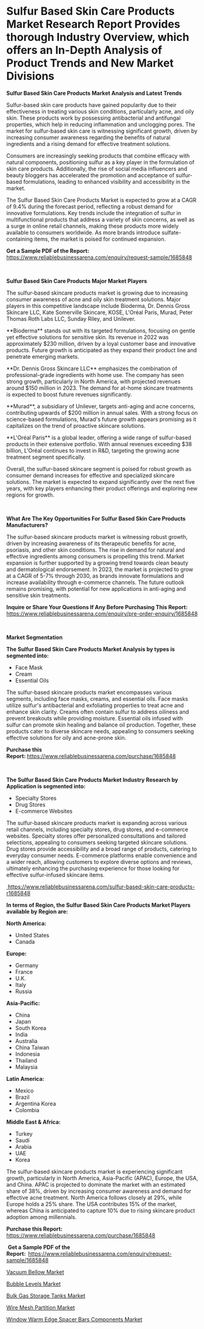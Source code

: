 <p><h1>Sulfur Based Skin Care Products Market Research Report Provides thorough Industry Overview, which offers an In-Depth Analysis of Product Trends and New Market Divisions</h1></p><p><strong>Sulfur Based Skin Care Products Market Analysis and Latest Trends</strong></p>
<p><p>Sulfur-based skin care products have gained popularity due to their effectiveness in treating various skin conditions, particularly acne, and oily skin. These products work by possessing antibacterial and antifungal properties, which help in reducing inflammation and unclogging pores. The market for sulfur-based skin care is witnessing significant growth, driven by increasing consumer awareness regarding the benefits of natural ingredients and a rising demand for effective treatment solutions. </p><p>Consumers are increasingly seeking products that combine efficacy with natural components, positioning sulfur as a key player in the formulation of skin care products. Additionally, the rise of social media influencers and beauty bloggers has accelerated the promotion and acceptance of sulfur-based formulations, leading to enhanced visibility and accessibility in the market.</p><p>The Sulfur Based Skin Care Products Market is expected to grow at a CAGR of 9.4% during the forecast period, reflecting a robust demand for innovative formulations. Key trends include the integration of sulfur in multifunctional products that address a variety of skin concerns, as well as a surge in online retail channels, making these products more widely available to consumers worldwide. As more brands introduce sulfate-containing items, the market is poised for continued expansion.</p></p>
<p><strong>Get a Sample PDF of the Report:&nbsp;</strong> <a href="https://www.reliablebusinessarena.com/enquiry/request-sample/1685848?utm_campaign=1331&utm_medium=2&utm_source=Github&utm_content=ia&utm_term=18102024&utm_id=sulfur-based-skin-care-products">https://www.reliablebusinessarena.com/enquiry/request-sample/1685848</a></p>
<p>&nbsp;</p>
<p><strong>Sulfur Based Skin Care Products Major Market Players</strong></p>
<p><p>The sulfur-based skincare products market is growing due to increasing consumer awareness of acne and oily skin treatment solutions. Major players in this competitive landscape include Bioderma, Dr. Dennis Gross Skincare LLC, Kate Somerville Skincare, KOSE, L'Oréal Paris, Murad, Peter Thomas Roth Labs LLC, Sunday Riley, and Unilever.</p><p>**Bioderma** stands out with its targeted formulations, focusing on gentle yet effective solutions for sensitive skin. Its revenue in 2022 was approximately $230 million, driven by a loyal customer base and innovative products. Future growth is anticipated as they expand their product line and penetrate emerging markets.</p><p>**Dr. Dennis Gross Skincare LLC** emphasizes the combination of professional-grade ingredients with home use. The company has seen strong growth, particularly in North America, with projected revenues around $150 million in 2023. The demand for at-home skincare treatments is expected to boost future revenues significantly.</p><p>**Murad**, a subsidiary of Unilever, targets anti-aging and acne concerns, contributing upwards of $200 million in annual sales. With a strong focus on science-based formulations, Murad's future growth appears promising as it capitalizes on the trend of proactive skincare solutions.</p><p>**L'Oréal Paris** is a global leader, offering a wide range of sulfur-based products in their extensive portfolio. With annual revenues exceeding $38 billion, L'Oréal continues to invest in R&D, targeting the growing acne treatment segment specifically.</p><p>Overall, the sulfur-based skincare segment is poised for robust growth as consumer demand increases for effective and specialized skincare solutions. The market is expected to expand significantly over the next five years, with key players enhancing their product offerings and exploring new regions for growth.</p></p>
<p>&nbsp;</p>
<p><strong>What Are The Key Opportunities For Sulfur Based Skin Care Products Manufacturers?</strong></p>
<p><p>The sulfur-based skincare products market is witnessing robust growth, driven by increasing awareness of its therapeutic benefits for acne, psoriasis, and other skin conditions. The rise in demand for natural and effective ingredients among consumers is propelling this trend. Market expansion is further supported by a growing trend towards clean beauty and dermatological endorsement. In 2023, the market is projected to grow at a CAGR of 5-7% through 2030, as brands innovate formulations and increase availability through e-commerce channels. The future outlook remains promising, with potential for new applications in anti-aging and sensitive skin treatments.</p></p>
<p><strong>Inquire or Share Your Questions If Any Before Purchasing This Report:</strong> <a href="https://www.reliablebusinessarena.com/enquiry/pre-order-enquiry/1685848?utm_campaign=1331&utm_medium=2&utm_source=Github&utm_content=ia&utm_term=18102024&utm_id=sulfur-based-skin-care-products">https://www.reliablebusinessarena.com/enquiry/pre-order-enquiry/1685848</a></p>
<p>&nbsp;</p>
<p><strong>Market Segmentation</strong></p>
<p><strong>The Sulfur Based Skin Care Products Market Analysis by types is segmented into:</strong></p>
<p><ul><li>Face Mask</li><li>Cream</li><li>Essential Oils</li></ul></p>
<p><p>The sulfur-based skincare products market encompasses various segments, including face masks, creams, and essential oils. Face masks utilize sulfur's antibacterial and exfoliating properties to treat acne and enhance skin clarity. Creams often contain sulfur to address oiliness and prevent breakouts while providing moisture. Essential oils infused with sulfur can promote skin healing and balance oil production. Together, these products cater to diverse skincare needs, appealing to consumers seeking effective solutions for oily and acne-prone skin.</p></p>
<p><strong>Purchase this Report:&nbsp;</strong><a href="https://www.reliablebusinessarena.com/purchase/1685848?utm_campaign=1331&utm_medium=2&utm_source=Github&utm_content=ia&utm_term=18102024&utm_id=sulfur-based-skin-care-products">https://www.reliablebusinessarena.com/purchase/1685848</a></p>
<p>&nbsp;</p>
<p><strong>The Sulfur Based Skin Care Products Market Industry Research by Application is segmented into:</strong></p>
<p><ul><li>Specialty Stores</li><li>Drug Stores</li><li>E-commerce Websites</li></ul></p>
<p><p>The sulfur-based skincare products market is expanding across various retail channels, including specialty stores, drug stores, and e-commerce websites. Specialty stores offer personalized consultations and tailored selections, appealing to consumers seeking targeted skincare solutions. Drug stores provide accessibility and a broad range of products, catering to everyday consumer needs. E-commerce platforms enable convenience and a wider reach, allowing customers to explore diverse options and reviews, ultimately enhancing the purchasing experience for those looking for effective sulfur-infused skincare items.</p></p>
<p><a href="https://www.reliablebusinessarena.com/sulfur-based-skin-care-products-r1685848?utm_campaign=1331&utm_medium=2&utm_source=Github&utm_content=ia&utm_term=18102024&utm_id=sulfur-based-skin-care-products">&nbsp;https://www.reliablebusinessarena.com/sulfur-based-skin-care-products-r1685848</a></p>
<p><strong>In terms of Region, the Sulfur Based Skin Care Products Market Players available by Region are:</strong></p>
<p>
    <p> <strong> North America: </strong>
        <ul>
            <li>United States</li>
            <li>Canada</li>
        </ul>
        </p> 
    <p> <strong> Europe: </strong>
        <ul>
            <li>Germany</li>
            <li>France</li>
            <li>U.K.</li>
            <li>Italy</li>
            <li>Russia</li>
        </ul>
        </p> 
    <p> <strong> Asia-Pacific: </strong>
        <ul>
            <li>China</li>
            <li>Japan</li>
            <li>South Korea</li>
            <li>India</li>
            <li>Australia</li>
            <li>China Taiwan</li>
            <li>Indonesia</li>
            <li>Thailand</li>
            <li>Malaysia</li>
        </ul>
        </p> 
    <p> <strong> Latin America: </strong>
        <ul>
            <li>Mexico</li>
            <li>Brazil</li>
            <li>Argentina Korea</li>
            <li>Colombia</li>
        </ul>
        </p> 
    <p> <strong> Middle East & Africa: </strong>
        <ul>
            <li>Turkey</li>
            <li>Saudi</li>
            <li>Arabia</li>
            <li>UAE</li>
            <li>Korea</li>
        </ul>
    </p>
    </p>
<p><p>The sulfur-based skincare products market is experiencing significant growth, particularly in North America, Asia-Pacific (APAC), Europe, the USA, and China. APAC is projected to dominate the market with an estimated share of 38%, driven by increasing consumer awareness and demand for effective acne treatment. North America follows closely at 29%, while Europe holds a 25% share. The USA contributes 15% of the market, whereas China is anticipated to capture 10% due to rising skincare product adoption among millennials.</p></p>
<p><strong>Purchase this Report: </strong><a href="https://www.reliablebusinessarena.com/purchase/1685848?utm_campaign=1331&utm_medium=2&utm_source=Github&utm_content=ia&utm_term=18102024&utm_id=sulfur-based-skin-care-products">https://www.reliablebusinessarena.com/purchase/1685848</a></p>
<p>&nbsp;<strong>Get a Sample PDF of the Report:&nbsp;&nbsp;</strong><a href="https://www.reliablebusinessarena.com/enquiry/request-sample/1685848?utm_campaign=1331&utm_medium=2&utm_source=Github&utm_content=ia&utm_term=18102024&utm_id=sulfur-based-skin-care-products">https://www.reliablebusinessarena.com/enquiry/request-sample/1685848</a></p>
<p><strong></strong></p>
<p><p><a href="https://www.linkedin.com/pulse/opportunities-challenges-vacuum-bellow-market-strategic-jkeue?utm_campaign=1331&utm_medium=2&utm_source=Github&utm_content=ia&utm_term=18102024&utm_id=sulfur-based-skin-care-products">Vacuum Bellow Market</a></p><p><a href="https://www.linkedin.com/pulse/navigating-global-bubble-levels-market-from-trends-strategy-ydrde?utm_campaign=1331&utm_medium=2&utm_source=Github&utm_content=ia&utm_term=18102024&utm_id=sulfur-based-skin-care-products">Bubble Levels Market</a></p><p><a href="https://www.linkedin.com/pulse/top-trends-transforming-bulk-gas-storage-tanks-market-cvywf?utm_campaign=1331&utm_medium=2&utm_source=Github&utm_content=ia&utm_term=18102024&utm_id=sulfur-based-skin-care-products">Bulk Gas Storage Tanks Market</a></p><p><a href="https://www.linkedin.com/pulse/wire-mesh-partition-market2024-2031-industry-insights-sskye?utm_campaign=1331&utm_medium=2&utm_source=Github&utm_content=ia&utm_term=18102024&utm_id=sulfur-based-skin-care-products">Wire Mesh Partition Market</a></p><p><a href="https://github.com/joannesouthgate/Market-Research-Report-List-5/blob/main/window-warm-edge-spacer-bars-components-market.md?utm_campaign=1331&utm_medium=2&utm_source=Github&utm_content=ia&utm_term=18102024&utm_id=sulfur-based-skin-care-products">Window Warm Edge Spacer Bars Components Market</a></p></p>